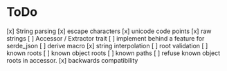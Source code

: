 # ToDo
[x] String parsing
    [x] escape characters
    [x] unicode code points
    [x] raw strings
[ ] Accessor / Extractor trait
    [ ] implement behind a feature for serde_json
    [ ] derive macro
[x] string interpolation
[ ] root validation
    [ ] known roots
    [ ] known object roots
    [ ] known paths
    [ ] refuse known object roots in accessor.
[x] backwards compatibility